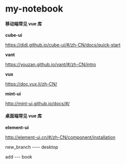 # my-notebook


#### 移动端常见 vue 库

 **cube-ui** 

https://didi.github.io/cube-ui/#/zh-CN/docs/quick-start

 **vant** 

https://youzan.github.io/vant/#/zh-CN/intro

 **vux** 

https://doc.vux.li/zh-CN/

 **mint-ui** 

http://mint-ui.github.io/docs/#/

#### 桌面端常见 vue 库

 **element-ui**
 
http://element-ui.cn/#/zh-CN/component/installation

new_branch ---- desktop

add --- book